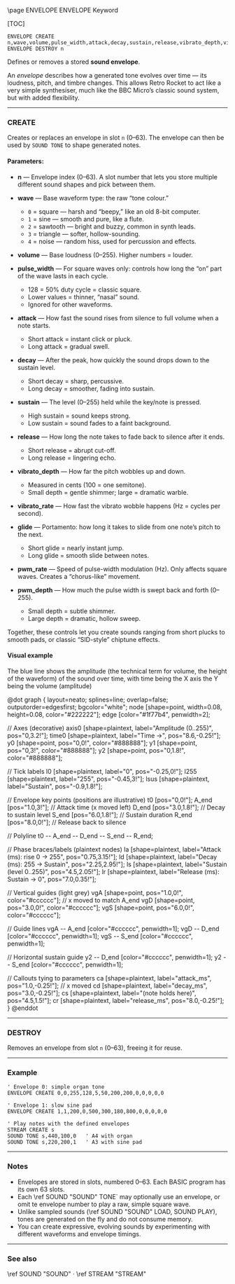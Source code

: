 \page ENVELOPE ENVELOPE Keyword

[TOC]

```basic
ENVELOPE CREATE n,wave,volume,pulse_width,attack,decay,sustain,release,vibrato_depth,vibrato_rate,glide,pwm_rate,pwm_depth
ENVELOPE DESTROY n
```

Defines or removes a stored **sound envelope**.

An *envelope* describes how a generated tone evolves over time — its loudness, pitch, and timbre changes. This allows Retro Rocket to act like a very simple synthesiser, much like the BBC Micro’s classic sound system, but with added flexibility.

---

### CREATE

Creates or replaces an envelope in slot `n` (0–63).
The envelope can then be used by `SOUND TONE` to shape generated notes.

#### Parameters:

* **n** — Envelope index (0–63).
  A slot number that lets you store multiple different sound shapes and pick between them.

* **wave** — Base waveform type: the raw “tone colour.”

  * `0` = square — harsh and “beepy,” like an old 8-bit computer.
  * `1` = sine — smooth and pure, like a flute.
  * `2` = sawtooth — bright and buzzy, common in synth leads.
  * `3` = triangle — softer, hollow-sounding.
  * `4` = noise — random hiss, used for percussion and effects.

* **volume** — Base loudness (0–255). Higher numbers = louder.

* **pulse\_width** — For square waves only: controls how long the “on” part of the wave lasts in each cycle.

  * 128 = 50% duty cycle = classic square.
  * Lower values = thinner, “nasal” sound.
  * Ignored for other waveforms.

* **attack** — How fast the sound rises from silence to full volume when a note starts.

  * Short attack = instant click or pluck.
  * Long attack = gradual swell.

* **decay** — After the peak, how quickly the sound drops down to the sustain level.

  * Short decay = sharp, percussive.
  * Long decay = smoother, fading into sustain.

* **sustain** — The level (0–255) held while the key/note is pressed.

  * High sustain = sound keeps strong.
  * Low sustain = sound fades to a faint background.

* **release** — How long the note takes to fade back to silence after it ends.

  * Short release = abrupt cut-off.
  * Long release = lingering echo.

* **vibrato\_depth** — How far the pitch wobbles up and down.

  * Measured in cents (100 = one semitone).
  * Small depth = gentle shimmer; large = dramatic warble.

* **vibrato\_rate** — How fast the vibrato wobble happens (Hz = cycles per second).

* **glide** — Portamento: how long it takes to slide from one note’s pitch to the next.

  * Short glide = nearly instant jump.
  * Long glide = smooth slide between notes.

* **pwm\_rate** — Speed of pulse-width modulation (Hz). Only affects square waves. Creates a “chorus-like” movement.

* **pwm\_depth** — How much the pulse width is swept back and forth (0–255).

  * Small depth = subtle shimmer.
  * Large depth = dramatic, hollow sweep.

Together, these controls let you create sounds ranging from short plucks to smooth pads, or classic “SID-style” chiptune effects.

#### Visual example

The blue line shows the amplitude (the technical term for volume, the height of the waveform) of the sound over time, with time being the X axis the Y being the volume (amplitude)

@dot
graph {
  layout=neato; splines=line; overlap=false; outputorder=edgesfirst; bgcolor="white";
  node [shape=point, width=0.08, height=0.08, color="#222222"];
  edge [color="#1f77b4", penwidth=2];

  // Axes (decorative)
  axis0 [shape=plaintext, label="Amplitude (0..255)", pos="0,3.2!"];
  time0 [shape=plaintext, label="Time →", pos="8.6,-0.25!"];
  y0 [shape=point, pos="0,0!", color="#888888"];
  y1 [shape=point, pos="0,3!", color="#888888"];
  y2 [shape=point, pos="0,1.8!", color="#888888"];

  // Tick labels
  l0 [shape=plaintext, label="0", pos="-0.25,0!"];
  l255 [shape=plaintext, label="255", pos="-0.45,3!"];
  lsus [shape=plaintext, label="Sustain", pos="-0.9,1.8!"];

  // Envelope key points (positions are illustrative)
  t0      [pos="0,0!"];
  A_end   [pos="1.0,3!"];     // Attack time (x moved left)
  D_end   [pos="3.0,1.8!"];   // Decay to sustain level
  S_end   [pos="6.0,1.8!"];   // Sustain duration
  R_end   [pos="8.0,0!"];     // Release back to silence

  // Polyline
  t0 -- A_end -- D_end -- S_end -- R_end;

  // Phase braces/labels (plaintext nodes)
  la [shape=plaintext, label="Attack (ms): rise 0 → 255", pos="0.75,3.15!"];
  ld [shape=plaintext, label="Decay (ms): 255 → Sustain", pos="2.25,2.95!"];
  ls [shape=plaintext, label="Sustain (level 0..255)", pos="4.5,2.05!"];
  lr [shape=plaintext, label="Release (ms): Sustain → 0", pos="7.0,0.35!"];

  // Vertical guides (light grey)
  vgA [shape=point, pos="1.0,0!", color="#cccccc"]; // x moved to match A_end
  vgD [shape=point, pos="3.0,0!", color="#cccccc"];
  vgS [shape=point, pos="6.0,0!", color="#cccccc"];

  // Guide lines
  vgA -- A_end [color="#cccccc", penwidth=1];
  vgD -- D_end [color="#cccccc", penwidth=1];
  vgS -- S_end [color="#cccccc", penwidth=1];

  // Horizontal sustain guide
  y2 -- D_end [color="#cccccc", penwidth=1];
  y2 -- S_end [color="#cccccc", penwidth=1];

  // Callouts tying to parameters
  ca [shape=plaintext, label="attack_ms", pos="1.0,-0.25!"]; // x moved
  cd [shape=plaintext, label="decay_ms",  pos="3.0,-0.25!"];
  cs [shape=plaintext, label="(note holds here)", pos="4.5,1.5!"];
  cr [shape=plaintext, label="release_ms", pos="8.0,-0.25!"];
}
@enddot

---

### DESTROY

Removes an envelope from slot `n` (0–63), freeing it for reuse.

---

### Example

```basic
' Envelope 0: simple organ tone
ENVELOPE CREATE 0,0,255,128,5,50,200,200,0,0,0,0,0

' Envelope 1: slow sine pad
ENVELOPE CREATE 1,1,200,0,500,300,180,800,0,0,0,0,0

' Play notes with the defined envelopes
STREAM CREATE s
SOUND TONE s,440,100,0   ' A4 with organ
SOUND TONE s,220,200,1   ' A3 with sine pad
```

---

### Notes

* Envelopes are stored in slots, numbered 0–63. Each BASIC program has its own 63 slots.
* Each \ref SOUND "SOUND" TONE` may optionally use an envelope, or omit te envelope number to play a raw, simple square wave.
* Unlike sampled sounds (\ref SOUND "SOUND" LOAD, SOUND PLAY), tones are generated on the fly and do not consume memory.
* You can create expressive, evolving sounds by experimenting with different waveforms and envelope timings.

---

### See also

\ref SOUND "SOUND" · \ref STREAM "STREAM"
